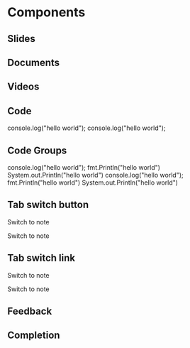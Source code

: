 # Components

## Slides

<instruqt-slides id="10l3hHEqEzkjz26ZBXSAWsZ7ory8fdie1Uy1_TqMmc9I"></instruqt-slides>

<instruqt-code language="html">
  <instruqt-slides id="10l3hHEqEzkjz26ZBXSAWsZ7ory8fdie1Uy1_TqMmc9I"></instruqt-slides>
</instruqt-code>

## Documents

<instruqt-pdf url="https://cilium.isovalent.com/hubfs/Learning-eBPF%20-%20Full%20book.pdf"></instruqt-pdf>

<instruqt-code language="html">
  <instruqt-pdf url="https://cilium.isovalent.com/hubfs/Learning-eBPF%20-%20Full%20book.pdf"></instruqt-pdf>
</instruqt-code>

## Videos

<instruqt-video id="_QALLe3DJpk"></instruqt-video>

<instruqt-code language="html">
  <instruqt-video id="_QALLe3DJpk"></instruqt-video>
</instruqt-code>

## Code

<instruqt-code language="js" run="true" copy="false">
  console.log("hello world");
</instruqt-code>

<instruqt-code language="html">
  <instruqt-code language="js" run="true" copy="false">
  console.log("hello world");
  </instruqt-code>
</instruqt-code>

## Code Groups

<instruqt-code-group>
  <instruqt-code title="Javascript" language="js" run="true" copy="true">
  console.log("hello world");
  </instruqt-code>
  <instruqt-code title="Golang" language="go" run="true" copy="true">
  fmt.Println("hello world")
  </instruqt-code>
  <instruqt-code title="Java" language="java" run="true" copy="true">
  System.out.Println("hello world")
  </instruqt-code>
</instruqt-code-group>

<instruqt-code language="html">
  <instruqt-code-group>
    <instruqt-code title="Javascript" language="js" run="true" copy="true">
      console.log("hello world");
    </instruqt-code>
    <instruqt-code title="Golang" language="go" run="true" copy="true">
      fmt.Println("hello world")
    </instruqt-code>
    <instruqt-code title="Java" language="java" run="true" copy="true">
      System.out.Println("hello world")
    </instruqt-code>
  </instruqt-code-group>
</instruqt-code>

## Tab switch button

<instruqt-switch-tab-button id="addendum">Switch to note</instruqt-switch-tab-button>

<instruqt-code language="html">
  <instruqt-switch-tab-button id="addendum">Switch to note</instruqt-switch-tab-button>
</instruqt-code>

## Tab switch link

<instruqt-switch-tab-link id="addendum">Switch to note</instruqt-switch-tab-link>

<instruqt-code language="html">
  <instruqt-switch-tab-link id="addendum">Switch to note</instruqt-switch-tab-link>
</instruqt-code>

## Feedback

<instruqt-feedback></instruqt-feedback>

<instruqt-code language="html">
  <instruqt-feedback></instruqt-feedback>
</instruqt-code>

## Completion

<instruqt-completion heading="Congratulations!" finish-button-label="Get me out of here"></instruqt-completion>

<instruqt-code language="html">
  <instruqt-completion heading="Congratulations!" finish-button-label="Get me out of here"></instruqt-completion>
</instruqt-code>
